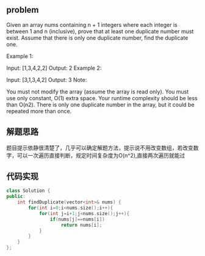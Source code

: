 ## problem
Given an array nums containing n + 1 integers where each integer is between 1 and n (inclusive), prove that at least one duplicate number must exist. Assume that there is only one duplicate number, find the duplicate one.

Example 1:

Input: [1,3,4,2,2]
Output: 2
Example 2:

Input: [3,1,3,4,2]
Output: 3
Note:

You must not modify the array (assume the array is read only).
You must use only constant, O(1) extra space.
Your runtime complexity should be less than O(n2).
There is only one duplicate number in the array, but it could be repeated more than once.
## 解题思路
题目提示依静很清楚了，几乎可以确定解题方法，提示说不用改变数组，若改变数字，可以一次遍历直接判断，规定时间复杂度为O(n^2),直接两次遍历就能过
## 代码实现
```C++
class Solution {
public:
    int findDuplicate(vector<int>& nums) {
        for(int i=0;i<nums.size();i++){
            for(int j=i+1;j<nums.size();j++){
                if(nums[j]==nums[i])
                    return nums[i];
            }
        }
    }
};
```
